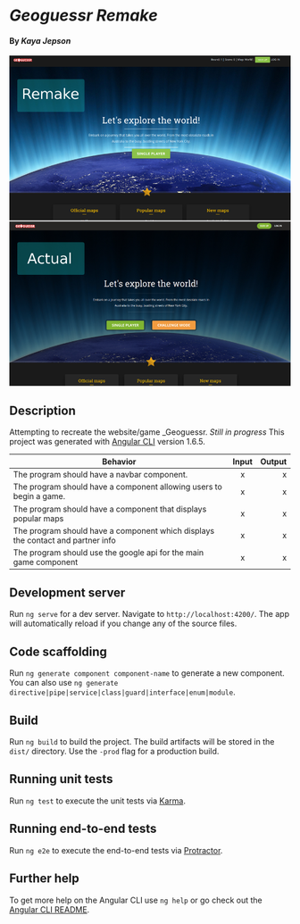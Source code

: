 # _Geoguessr Remake_

#### By _**Kaya Jepson**_

![game image](/src/assets/geoGuessr.png)

## Description

Attempting to recreate the website/game _Geoguessr. *Still in progress*
This project was generated with [Angular CLI](https://github.com/angular/angular-cli) version 1.6.5.

| Behavior | Input | Output |
| ------------- |:-------------:| -----:|
| The program should have a navbar component. | x | x |
| The program should have a component allowing users to begin a game. | x | x |
| The program should have a component that displays popular maps | x | x |
| The program should have a component which displays the contact and partner info | x | x |
| The program should use the google api for the main game component | x | x |


## Development server

Run `ng serve` for a dev server. Navigate to `http://localhost:4200/`. The app will automatically reload if you change any of the source files.

## Code scaffolding

Run `ng generate component component-name` to generate a new component. You can also use `ng generate directive|pipe|service|class|guard|interface|enum|module`.

## Build

Run `ng build` to build the project. The build artifacts will be stored in the `dist/` directory. Use the `-prod` flag for a production build.

## Running unit tests

Run `ng test` to execute the unit tests via [Karma](https://karma-runner.github.io).

## Running end-to-end tests

Run `ng e2e` to execute the end-to-end tests via [Protractor](http://www.protractortest.org/).

## Further help

To get more help on the Angular CLI use `ng help` or go check out the [Angular CLI README](https://github.com/angular/angular-cli/blob/master/README.md).

